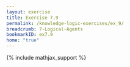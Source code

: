 ```yaml
---
layout: exercise
title: Exercise 7.9
permalink: /knowledge-logic-exercises/ex_9/
breadcrumb: 7-Logical-Agents
bookmarkID: ex7.9
home: "true"
---
```


{% include mathjax_support %}


